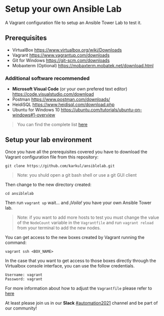 # Setup your own Ansible Lab
A Vagrant configuration file to setup an Ansible Tower Lab to test it.

## Prerequisites
- VirtualBox
  https://www.virtualbox.org/wiki/Downloads 
- Vagrant 
  https://www.vagrantup.com/downloads 
- Git for Windows
  https://git-scm.com/downloads 
- Mobaxterm (Optional)
  https://mobaxterm.mobatek.net/download.html

### Additional software recommended
- **Microsoft Visual Code** (or your own prefered text editor)
  https://code.visualstudio.com/download 
- Postman 
  https://www.postman.com/downloads/ 
- HeidiSQL
  https://www.heidisql.com/download.php
- Ubuntu for Windows 10 https://ubuntu.com/tutorials/ubuntu-on-windows#1-overview

> You can find the complete list [here](./SOFTWARE.md)

## Setup your lab environment
Once you have all the prerequisites covered you have to download the Vagrant configuration file from this repository:

``git clone https://github.com/karkul/ansiblelab.git``

> Note: you shuld open a git bash shell or use a git GUI client

Then change to the new directory created:

``cd ansiblelab``

Then run `vagrant up` wait... and *¡Voila!* you have your own Ansible Tower lab.

> Note: if you want to add more hosts to test you must change the value of the `NodeCount` variable in the `Vagrantfile` and run `vagrant reload` from your terminal to add the new nodes.

You can get access to the new boxes created by Vagrant running the command:

 ``vagrant ssh <BOX_NAME>``

In the case that you want to get access to those boxes directly through the Virtualbox console interface, you can use the follow credentials.

```
Username: vagrant 
Password: vagrant
```


For more information about how to adjust the `Vagrantfile` please refer to [here](https://www.vagrantup.com/docs/vagrantfile)

At least please join us in our **Slack** [#automation2021](https://join.slack.com/t/automation2021/shared_invite/zt-pz48bp9j-9g7UYbVUlc82E4SKyAO2MQ) channel and be part of our community!